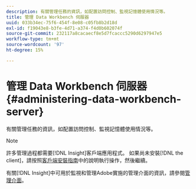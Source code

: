 ```yaml
---
description: 有關管理任務的資訊，如配置訪問控制、監視記憶體使用情況等。
title: 管理 Data Workbench 伺服器
uuid: 033b34ec-75f6-454f-8e08-c05fb8b2d18d
exl-id: f19043e8-b3fe-4d71-a374-f4d0b602074f
source-git-commit: 232117a8cacaecf8e5d7fcaccc5290d6297947e5
workflow-type: tm+mt
source-wordcount: '97'
ht-degree: 15%

---
```


# 管理 Data Workbench 伺服器{#administering-data-workbench-server}

有關管理任務的資訊，如配置訪問控制、監視記憶體使用情況等。

>[!NOTE]
>
>許多管理過程都需要[!DNL Insight]客戶端應用程式。 如果尚未安裝[!DNL the client]，請按照[客戶端安裝指南](https://experienceleague.adobe.com/docs/data-workbench/using/install/c-data-workbench-client-install.html?lang=zh-Hant)中的說明執行操作，然後繼續。

有關[!DNL Insight]中可用於監視和管理Adobe實施的管理介面的資訊，請參閱[管理介面](https://experienceleague.adobe.com/docs/data-workbench/using/client/t-open-ins.html#Administrative_Interfaces)。
